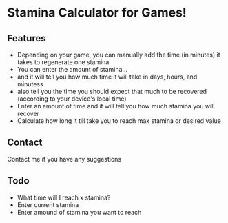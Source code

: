 # Stamina Calculator for Games!

## Features
* Depending on your game, you can manually add the time (in minutes) it takes to regenerate one stamina
* You can enter the amount of stamina...
 * and it will tell you how much time it will take in days, hours, and minutess
 * also tell you the time you should expect that much to be recovered (according to your device's local time)
* Enter an amount of time and it will tell you how much stamina you will recover
* Calculate how long it till take you to reach max stamina or desired value

## Contact
Contact me if you have any suggestions

## Todo 
* What time will I reach x stamina?
 * Enter current stamina
 * Enter amound of stamina you want to reach